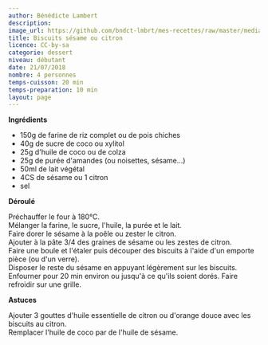 ```yaml
---
author: Bénédicte Lambert
description: 
image_url: https://github.com/bndct-lmbrt/mes-recettes/raw/master/medias/biscuits.jpg
title: Biscuits sésame ou citron
licence: CC-by-sa
categorie: dessert
niveau: débutant
date: 21/07/2018
nombre: 4 personnes
temps-cuisson: 20 min
temps-preparation: 10 min
layout: page
---
```



**Ingrédients**  

* 150g de farine de riz complet ou de pois chiches
* 40g de sucre de coco ou xylitol
* 25g d'huile de coco ou de colza
* 25g de purée d'amandes (ou noisettes, sésame...)
* 50ml de lait végétal
* 4CS de sésame ou 1 citron
* sel


**Déroulé**

Préchauffer le four à 180°C.  
Mélanger la farine, le sucre, l'huile, la purée et le lait.  
Faire dorer le sésame à la poêle ou zester le citron.  
Ajouter à la pâte 3/4 des graines de sésame ou les zestes de citron.  
Faire une boule et l'étaler puis découper des biscuits à l'aide d'un emporte pièce (ou d'un verre).  
Disposer le reste du sésame en appuyant légèrement sur les biscuits.   
Enfourner pour 20 min environ ou jusqu'à ce qu'ils soient dorés.
Faire refroidir sur une grille.   


**Astuces** 

Ajouter 3 gouttes d'huile essentielle de citron ou d'orange douce avec les biscuits au citron.  
Remplacer l'huile de coco par de l'huile de sésame.   